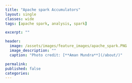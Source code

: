 ```yaml
---
title: "Apache spark Accumulators"
layout: single
classes: wide
tags: [apache spark, analysis, spark]

excerpt: ""

header:
  image: /assets/images/feature_images/apache_spark.PNG
  image_description: ""
  caption: "Photo credit: [**Aman Mundra**](/about/)"

permalink:
published: false
categories: 
---
```


